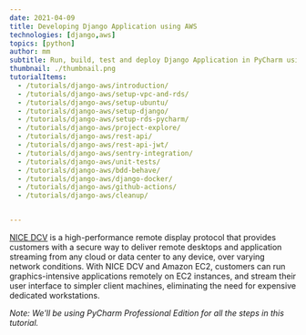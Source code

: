 ```yaml
---
date: 2021-04-09
title: Developing Django Application using AWS
technologies: [django,aws]
topics: [python]
author: mm
subtitle: Run, build, test and deploy Django Application in PyCharm using NICE DCV.
thumbnail: ./thumbnail.png
tutorialItems:
  - /tutorials/django-aws/introduction/
  - /tutorials/django-aws/setup-vpc-and-rds/
  - /tutorials/django-aws/setup-ubuntu/
  - /tutorials/django-aws/setup-django/
  - /tutorials/django-aws/setup-rds-pycharm/
  - /tutorials/django-aws/project-explore/
  - /tutorials/django-aws/rest-api/
  - /tutorials/django-aws/rest-api-jwt/
  - /tutorials/django-aws/sentry-integration/
  - /tutorials/django-aws/unit-tests/
  - /tutorials/django-aws/bdd-behave/
  - /tutorials/django-aws/django-docker/
  - /tutorials/django-aws/github-actions/
  - /tutorials/django-aws/cleanup/


---
```


[NICE DCV](https://aws.amazon.com/hpc/dcv/) is a high-performance remote display
protocol that provides customers with a secure way to deliver remote desktops and
application streaming from any cloud or data center to any device, over varying
network conditions. With NICE DCV and Amazon EC2, customers can run graphics-intensive
applications remotely on EC2 instances, and stream their user interface to simpler client
machines, eliminating the need for expensive dedicated workstations.

*Note: We'll be using PyCharm Professional Edition for all the steps in this tutorial.*

